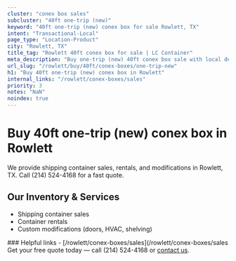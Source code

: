 ```yaml
---
cluster: "conex box sales"
subcluster: "40ft one-trip (new)"
keyword: "40ft one-trip (new) conex box for sale Rowlett, TX"
intent: "Transactional-Local"
page_type: "Location-Product"
city: "Rowlett, TX"
title_tag: "Rowlett 40ft conex box for sale | LC Container"
meta_description: "Buy one-trip (new) 40ft conex box sale with local delivery in Rowlett, TX. LC Container — local Since 2003. Request a fast quote today."
url_slug: "/rowlett/buy/40ft/conex-boxes/one-trip-new"
h1: "Buy 40ft one-trip (new) conex box in Rowlett"
internal_links: "/rowlett/conex-boxes/sales"
priority: 3
notes: "NaN"
noindex: true
---
```


# Buy 40ft one-trip (new) conex box in Rowlett

We provide shipping container sales, rentals, and modifications in Rowlett, TX. Call (214) 524-4168 for a fast quote.

## Our Inventory & Services
- Shipping container sales
- Container rentals
- Custom modifications (doors, HVAC, shelving)

<div data-section="internal-links">
### Helpful links
- [/rowlett/conex-boxes/sales](/rowlett/conex-boxes/sales
</div>

<div data-section="cta">
Get your free quote today — call (214) 524-4168 or <a href="/contact">contact us</a>.
</div>

<script type="application/ld+json">{"@context":"https://schema.org","@type":"FAQPage","mainEntity":[{"@type":"Question","name":"How much does delivery cost in Rowlett, TX?","acceptedAnswer":{"@type":"Answer","text":"Delivery costs vary by distance and container size. Most deliveries in Rowlett, TX range from $150-$300. Call (214) 524-4168 for an exact quote based on your specific location."}},{"@type":"Question","name":"Do you offer financing or payment plans?","acceptedAnswer":{"@type":"Answer","text":"We accept major credit cards, checks, and can discuss commercial terms for bulk purchases. Call (214) 524-4168 to discuss options."}},{"@type":"Question","name":"Can you customize containers in Rowlett, TX?","acceptedAnswer":{"@type":"Answer","text":"Yes — we perform modifications like doors, HVAC, insulation, and shelving. Request a custom quote at (214) 524-4168 or via our contact form."}}]}</script>
